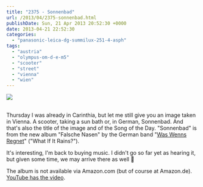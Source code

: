 ```yaml
---
title: "2375 - Sonnenbad"
url: /2013/04/2375-sonnenbad.html
publishDate: Sun, 21 Apr 2013 20:52:30 +0000
date: 2013-04-21 22:52:30
categories: 
  - "panasonic-leica-dg-summilux-251-4-asph"
tags: 
  - "austria"
  - "olympus-om-d-e-m5"
  - "scooter"
  - "street"
  - "vienna"
  - "wien"
---
```

<div class="container">
<div class="center"><a target="_blank" href="https://d25zfm9zpd7gm5.cloudfront.net/1200x1200/2013/20130416_145121_lr.jpg"><img src="https://d25zfm9zpd7gm5.cloudfront.net/0600x0600/2013/20130416_145121_lr.jpg" /></a></div>
</div>
<br />

Thursday I was already in Carinthia, but let me still give you an image taken in Vienna. A scooter, taking a sun bath or, in German, Sonnenbad. And that's also the title of the image and of the Song of the Day. "Sonnenbad" is from the new album "Falsche Nasen" by the German band "<a href="http://www.waswennsregnet.de/" target="_blank">Was Wenns Regnet</a>" ("What If It Rains?").

It's interesting, I'm back to buying music. I didn't go so far yet as hearing it, but given some time, we may arrive there as well 🙂

The album is not available via Amazon.com (but of course at Amazon.de). <a href="http://www.youtube.com/watch?v=qwcmrl4TyEU" target="_blank">YouTube has the video</a>.
